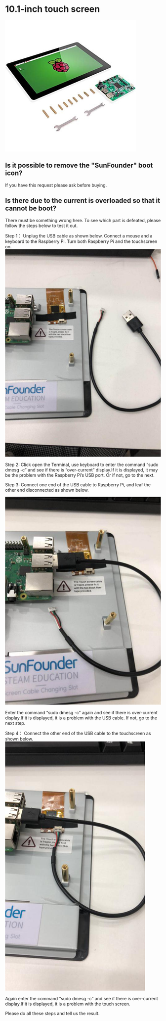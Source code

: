 # 10.1-inch touch screen

![img](../../img\raspoberrypi\10.1-inchTouchScreen/10.1-inchTouchScreen.jpg)

## Is it possible to remove the "SunFounder" boot icon?
If you have this request please ask before buying.

## Is there due to the current is overloaded so that it cannot be boot?
There must be something wrong here. To see which part is defeated, please follow the steps below to test it out.

Step 1：
Unplug the USB cable as shown below. Connect a mouse and a keyboard to the Raspberry Pi. Turn both Raspberry Pi and the touchscreen on.
![img](../../img\raspoberrypi\10.1-inchTouchScreen/Figure_1.png)

Step 2:
Click open the Terminal, use keyboard to enter the command “sudo dmesg -c” and see if there is “over-current” display.If it is displayed, it may be the problem with the Raspberry Pi’s USB port. Or if not, go to the next.

Step 3:
Connect one end of the USB cable to Raspberry Pi, and leaf the other end disconnected as shown below.

![img](../../img\raspoberrypi\10.1-inchTouchScreen/Figure_2.png)

Enter the command “sudo dmesg -c” again and see if there is over-current display.If it is displayed, it is a problem with the USB cable. If not, go to the next step.

Step 4：
Connect the other end of the USB cable to the touchscreen as shown below.
![img](../../img\raspoberrypi\10.1-inchTouchScreen/Figure_3.png) 

Again enter the command “sudo dmesg -c” and see if there is over-current display.If it is displayed, it is a problem with the touch screen.

Please do all these steps and tell us the result.